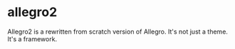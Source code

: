 # allegro2
Allegro2 is a rewritten from scratch version of Allegro. It's not just a theme. It's a framework.
